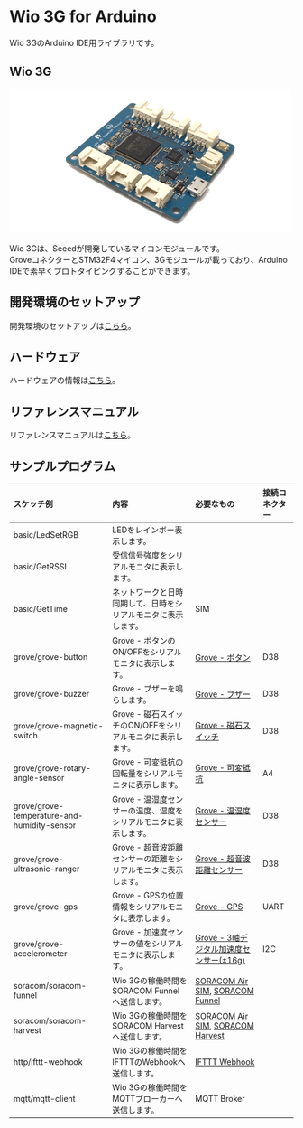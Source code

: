 # Wio 3G for Arduino

Wio 3GのArduino IDE用ライブラリです。

## Wio 3G

![1](img/1.png)

Wio 3Gは、Seeedが開発しているマイコンモジュールです。  
GroveコネクターとSTM32F4マイコン、3Gモジュールが載っており、Arduino IDEで素早くプロトタイピングすることができます。

## 開発環境のセットアップ

開発環境のセットアップは[こちら](setup-ja.md)。

## ハードウェア

ハードウェアの情報は[こちら](hardware-ja.md)。

## リファレンスマニュアル

リファレンスマニュアルは[こちら](reference-ja.md)。

## サンプルプログラム

|スケッチ例|内容|必要なもの|接続コネクター|
|:--|:--|:--|:--|
|basic/LedSetRGB|LEDをレインボー表示します。|||
|basic/GetRSSI|受信信号強度をシリアルモニタに表示します。|||
|basic/GetTime|ネットワークと日時同期して、日時をシリアルモニタに表示します。|SIM||
|grove/grove-button|Grove - ボタンのON/OFFをシリアルモニタに表示します。|[Grove - ボタン](https://www.seeedstudio.com/Grove-Button-p-766.html)|D38|
|grove/grove-buzzer|Grove - ブザーを鳴らします。|[Grove - ブザー](https://www.seeedstudio.com/Grove-Buzzer-p-768.html)|D38|
|grove/grove-magnetic-switch|Grove - 磁石スイッチのON/OFFをシリアルモニタに表示します。|[Grove - 磁石スイッチ](https://www.seeedstudio.com/Grove-Magnetic-Switch-p-744.html)|D38|
|grove/grove-rotary-angle-sensor|Grove - 可変抵抗の回転量をシリアルモニタに表示します。|[Grove - 可変抵抗](https://www.seeedstudio.com/Grove-Rotary-Angle-Sensor-p-770.html)|A4|
|grove/grove-temperature-and-humidity-sensor|Grove - 温湿度センサーの温度、湿度をシリアルモニタに表示します。|[Grove - 温湿度センサー](https://www.seeedstudio.com/Grove-Temperature-%26-Humidity-Sensor-p-745.html)|D38|
|grove/grove-ultrasonic-ranger|Grove - 超音波距離センサーの距離をシリアルモニタに表示します。|[Grove - 超音波距離センサー](https://www.seeedstudio.com/Grove-Ultrasonic-Ranger-p-960.html)|D38|
|grove/grove-gps|Grove - GPSの位置情報をシリアルモニタに表示します。|[Grove - GPS](https://www.seeedstudio.com/Grove-GPS-p-959.html)|UART|
|grove/grove-accelerometer|Grove - 加速度センサーの値をシリアルモニタに表示します。|[Grove - 3軸デジタル加速度センサー(±16g)](https://www.seeedstudio.com/Grove-3-Axis-Digital-Accelerometer%28%C2%B116g%29-p-1156.html)|I2C|
|soracom/soracom-funnel|Wio 3Gの稼働時間をSORACOM Funnelへ送信します。|[SORACOM Air SIM](https://soracom.jp/services/air/cellular/), [SORACOM Funnel](https://soracom.jp/services/funnel/)||
|soracom/soracom-harvest|Wio 3Gの稼働時間をSORACOM Harvestへ送信します。|[SORACOM Air SIM](https://soracom.jp/services/air/cellular/), [SORACOM Harvest](https://soracom.jp/services/harvest/)||
|http/ifttt-webhook|Wio 3Gの稼働時間をIFTTTのWebhookへ送信します。|[IFTTT Webhook](https://ifttt.com/maker_webhooks)||
|mqtt/mqtt-client|Wio 3Gの稼働時間をMQTTブローカーへ送信します。|MQTT Broker||
